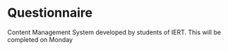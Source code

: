 # Questionnaire
Content Management System developed by students of IERT. This will be completed on Monday
